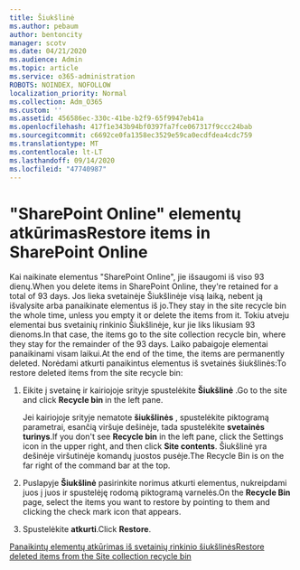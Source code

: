 ```yaml
---
title: Šiukšlinė
ms.author: pebaum
author: bentoncity
manager: scotv
ms.date: 04/21/2020
ms.audience: Admin
ms.topic: article
ms.service: o365-administration
ROBOTS: NOINDEX, NOFOLLOW
localization_priority: Normal
ms.collection: Adm_O365
ms.custom: ''
ms.assetid: 456586ec-330c-41be-b2f9-65f9947eb41a
ms.openlocfilehash: 417f1e343b94bf0397fa7fce067317f9ccc24bab
ms.sourcegitcommit: c6692ce0fa1358ec3529e59ca0ecdfdea4cdc759
ms.translationtype: MT
ms.contentlocale: lt-LT
ms.lasthandoff: 09/14/2020
ms.locfileid: "47740987"
---
```

# <a name="restore-items-in-sharepoint-online"></a><span data-ttu-id="5b7fb-102">"SharePoint Online" elementų atkūrimas</span><span class="sxs-lookup"><span data-stu-id="5b7fb-102">Restore items in SharePoint Online</span></span>

<span data-ttu-id="5b7fb-103">Kai naikinate elementus "SharePoint Online", jie išsaugomi iš viso 93 dienų.</span><span class="sxs-lookup"><span data-stu-id="5b7fb-103">When you delete items in SharePoint Online, they're retained for a total of 93 days.</span></span> <span data-ttu-id="5b7fb-104">Jos lieka svetainėje Šiukšlinėje visą laiką, nebent ją išvalysite arba panaikinate elementus iš jo.</span><span class="sxs-lookup"><span data-stu-id="5b7fb-104">They stay in the site recycle bin the whole time, unless you empty it or delete the items from it.</span></span> <span data-ttu-id="5b7fb-105">Tokiu atveju elementai bus svetainių rinkinio Šiukšlinėje, kur jie liks likusiam 93 dienoms.</span><span class="sxs-lookup"><span data-stu-id="5b7fb-105">In that case, the items go to the site collection recycle bin, where they stay for the remainder of the 93 days.</span></span> <span data-ttu-id="5b7fb-106">Laiko pabaigoje elementai panaikinami visam laikui.</span><span class="sxs-lookup"><span data-stu-id="5b7fb-106">At the end of the time, the items are permanently deleted.</span></span> <span data-ttu-id="5b7fb-107">Norėdami atkurti panaikintus elementus iš svetainės šiukšlinės:</span><span class="sxs-lookup"><span data-stu-id="5b7fb-107">To restore deleted items from the site recycle bin:</span></span>
  
1. <span data-ttu-id="5b7fb-108">Eikite į svetainę ir kairiojoje srityje spustelėkite **Šiukšlinė** .</span><span class="sxs-lookup"><span data-stu-id="5b7fb-108">Go to the site and click **Recycle bin** in the left pane.</span></span> 
    
    <span data-ttu-id="5b7fb-109">Jei kairiojoje srityje nematote **šiukšlinės** , spustelėkite piktogramą parametrai, esančią viršuje dešinėje, tada spustelėkite **svetainės turinys**.</span><span class="sxs-lookup"><span data-stu-id="5b7fb-109">If you don't see **Recycle bin** in the left pane, click the Settings icon in the upper right, and then click **Site contents**.</span></span> <span data-ttu-id="5b7fb-110">Šiukšlinė yra dešinėje viršutinėje komandų juostos pusėje.</span><span class="sxs-lookup"><span data-stu-id="5b7fb-110">The Recycle Bin is on the far right of the command bar at the top.</span></span>
    
2. <span data-ttu-id="5b7fb-111">Puslapyje **Šiukšlinė** pasirinkite norimus atkurti elementus, nukreipdami juos į juos ir spustelėję rodomą piktogramą varnelės.</span><span class="sxs-lookup"><span data-stu-id="5b7fb-111">On the **Recycle Bin** page, select the items you want to restore by pointing to them and clicking the check mark icon that appears.</span></span> 
    
3. <span data-ttu-id="5b7fb-112">Spustelėkite **atkurti**.</span><span class="sxs-lookup"><span data-stu-id="5b7fb-112">Click **Restore**.</span></span>
    
[<span data-ttu-id="5b7fb-113">Panaikintų elementų atkūrimas iš svetainių rinkinio šiukšlinės</span><span class="sxs-lookup"><span data-stu-id="5b7fb-113">Restore deleted items from the Site collection recycle bin</span></span>](https://go.microsoft.com/fwlink/?linkid=866439)
  

